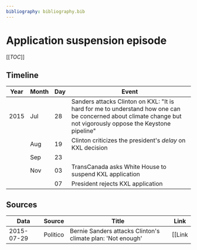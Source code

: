 ```yaml
---
bibliography: bibliography.bib
---
```


# Application suspension episode

[[_TOC_]]

## Timeline

Year | Month | Day  | Event
---  | ---   | ---  | ---------------
2015 | Jul   | 28   | Sanders attacks Clinton on KXL: "It is hard for me to understand how one can be concerned about climate change but not vigorously oppose the Keystone pipeline"
</br>| Aug   | 19   | Clinton criticizes the president's _delay_ on KXL decision
</br>| Sep   | 23   |
</br>| Nov   | 03   | TransCanada asks White House to suspend KXL application
</br>|       | 07   | President rejects KXL application

## Sources

Data        | Source            | Title                                                         | Link
---         | ---               | ---                                                           | ---
2015-07-29  | Politico          | Bernie Sanders attacks Clinton's climate plan: 'Not enough'   | [[Link|https://www.politico.com/story/2015/07/bernie-sanders-attacks-clintons-climate-plan-not-enough-120738]]

